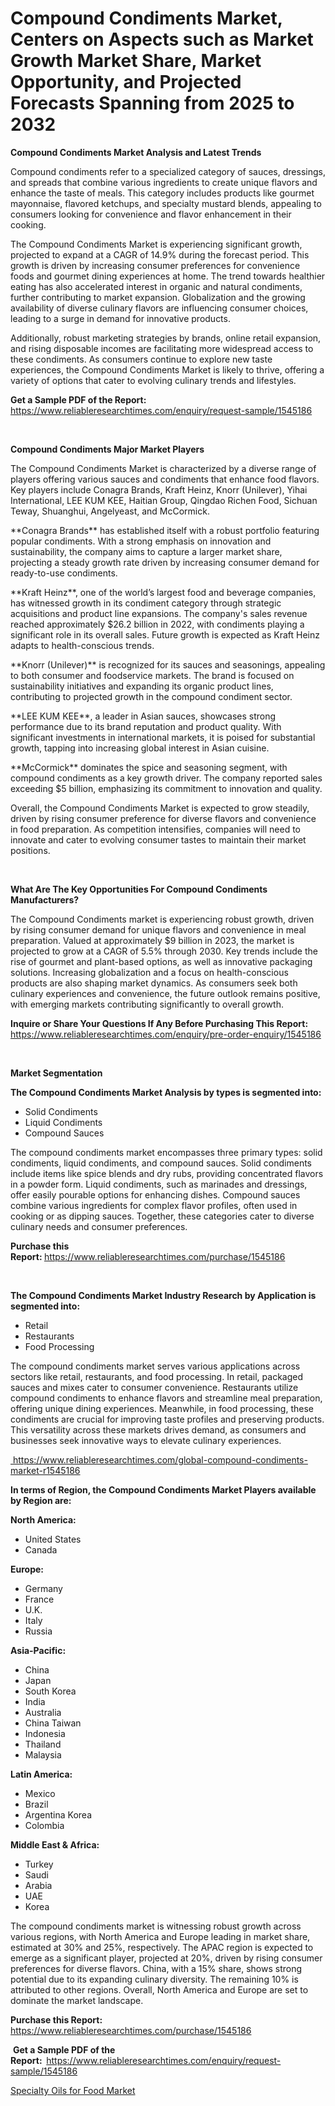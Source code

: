 <p><h1>Compound Condiments Market, Centers on Aspects such as Market Growth Market Share, Market Opportunity, and Projected Forecasts Spanning from 2025 to 2032</h1></p><p><strong>Compound Condiments Market Analysis and Latest Trends</strong></p>
<p><p>Compound condiments refer to a specialized category of sauces, dressings, and spreads that combine various ingredients to create unique flavors and enhance the taste of meals. This category includes products like gourmet mayonnaise, flavored ketchups, and specialty mustard blends, appealing to consumers looking for convenience and flavor enhancement in their cooking.</p><p>The Compound Condiments Market is experiencing significant growth, projected to expand at a CAGR of 14.9% during the forecast period. This growth is driven by increasing consumer preferences for convenience foods and gourmet dining experiences at home. The trend towards healthier eating has also accelerated interest in organic and natural condiments, further contributing to market expansion. Globalization and the growing availability of diverse culinary flavors are influencing consumer choices, leading to a surge in demand for innovative products.</p><p>Additionally, robust marketing strategies by brands, online retail expansion, and rising disposable incomes are facilitating more widespread access to these condiments. As consumers continue to explore new taste experiences, the Compound Condiments Market is likely to thrive, offering a variety of options that cater to evolving culinary trends and lifestyles.</p></p>
<p><strong>Get a Sample PDF of the Report:&nbsp;</strong> <a href="https://www.reliableresearchtimes.com/enquiry/request-sample/1545186?utm_campaign=2006&utm_medium=2&utm_source=Github&utm_content=ia&utm_term=15022025&utm_id=compound-condiments">https://www.reliableresearchtimes.com/enquiry/request-sample/1545186</a></p>
<p>&nbsp;</p>
<p><strong>Compound Condiments Major Market Players</strong></p>
<p><p>The Compound Condiments Market is characterized by a diverse range of players offering various sauces and condiments that enhance food flavors. Key players include Conagra Brands, Kraft Heinz, Knorr (Unilever), Yihai International, LEE KUM KEE, Haitian Group, Qingdao Richen Food, Sichuan Teway, Shuanghui, Angelyeast, and McCormick.</p><p>**Conagra Brands** has established itself with a robust portfolio featuring popular condiments. With a strong emphasis on innovation and sustainability, the company aims to capture a larger market share, projecting a steady growth rate driven by increasing consumer demand for ready-to-use condiments.</p><p>**Kraft Heinz**, one of the world’s largest food and beverage companies, has witnessed growth in its condiment category through strategic acquisitions and product line expansions. The company's sales revenue reached approximately $26.2 billion in 2022, with condiments playing a significant role in its overall sales. Future growth is expected as Kraft Heinz adapts to health-conscious trends.</p><p>**Knorr (Unilever)** is recognized for its sauces and seasonings, appealing to both consumer and foodservice markets. The brand is focused on sustainability initiatives and expanding its organic product lines, contributing to projected growth in the compound condiment sector.</p><p>**LEE KUM KEE**, a leader in Asian sauces, showcases strong performance due to its brand reputation and product quality. With significant investments in international markets, it is poised for substantial growth, tapping into increasing global interest in Asian cuisine.</p><p>**McCormick** dominates the spice and seasoning segment, with compound condiments as a key growth driver. The company reported sales exceeding $5 billion, emphasizing its commitment to innovation and quality.</p><p>Overall, the Compound Condiments Market is expected to grow steadily, driven by rising consumer preference for diverse flavors and convenience in food preparation. As competition intensifies, companies will need to innovate and cater to evolving consumer tastes to maintain their market positions.</p></p>
<p>&nbsp;</p>
<p><strong>What Are The Key Opportunities For Compound Condiments Manufacturers?</strong></p>
<p><p>The Compound Condiments market is experiencing robust growth, driven by rising consumer demand for unique flavors and convenience in meal preparation. Valued at approximately $9 billion in 2023, the market is projected to grow at a CAGR of 5.5% through 2030. Key trends include the rise of gourmet and plant-based options, as well as innovative packaging solutions. Increasing globalization and a focus on health-conscious products are also shaping market dynamics. As consumers seek both culinary experiences and convenience, the future outlook remains positive, with emerging markets contributing significantly to overall growth.</p></p>
<p><strong>Inquire or Share Your Questions If Any Before Purchasing This Report:</strong> <a href="https://www.reliableresearchtimes.com/enquiry/pre-order-enquiry/1545186?utm_campaign=2006&utm_medium=2&utm_source=Github&utm_content=ia&utm_term=15022025&utm_id=compound-condiments">https://www.reliableresearchtimes.com/enquiry/pre-order-enquiry/1545186</a></p>
<p>&nbsp;</p>
<p><strong>Market Segmentation</strong></p>
<p><strong>The Compound Condiments Market Analysis by types is segmented into:</strong></p>
<p><ul><li>Solid Condiments</li><li>Liquid Condiments</li><li>Compound Sauces</li></ul></p>
<p><p>The compound condiments market encompasses three primary types: solid condiments, liquid condiments, and compound sauces. Solid condiments include items like spice blends and dry rubs, providing concentrated flavors in a powder form. Liquid condiments, such as marinades and dressings, offer easily pourable options for enhancing dishes. Compound sauces combine various ingredients for complex flavor profiles, often used in cooking or as dipping sauces. Together, these categories cater to diverse culinary needs and consumer preferences.</p></p>
<p><strong>Purchase this Report:&nbsp;</strong><a href="https://www.reliableresearchtimes.com/purchase/1545186?utm_campaign=2006&utm_medium=2&utm_source=Github&utm_content=ia&utm_term=15022025&utm_id=compound-condiments">https://www.reliableresearchtimes.com/purchase/1545186</a></p>
<p>&nbsp;</p>
<p><strong>The Compound Condiments Market Industry Research by Application is segmented into:</strong></p>
<p><ul><li>Retail</li><li>Restaurants</li><li>Food Processing</li></ul></p>
<p><p>The compound condiments market serves various applications across sectors like retail, restaurants, and food processing. In retail, packaged sauces and mixes cater to consumer convenience. Restaurants utilize compound condiments to enhance flavors and streamline meal preparation, offering unique dining experiences. Meanwhile, in food processing, these condiments are crucial for improving taste profiles and preserving products. This versatility across these markets drives demand, as consumers and businesses seek innovative ways to elevate culinary experiences.</p></p>
<p><a href="https://www.reliableresearchtimes.com/global-compound-condiments-market-r1545186?utm_campaign=2006&utm_medium=2&utm_source=Github&utm_content=ia&utm_term=15022025&utm_id=compound-condiments">&nbsp;https://www.reliableresearchtimes.com/global-compound-condiments-market-r1545186</a></p>
<p><strong>In terms of Region, the Compound Condiments Market Players available by Region are:</strong></p>
<p>
    <p> <strong> North America: </strong>
        <ul>
            <li>United States</li>
            <li>Canada</li>
        </ul>
        </p> 
    <p> <strong> Europe: </strong>
        <ul>
            <li>Germany</li>
            <li>France</li>
            <li>U.K.</li>
            <li>Italy</li>
            <li>Russia</li>
        </ul>
        </p> 
    <p> <strong> Asia-Pacific: </strong>
        <ul>
            <li>China</li>
            <li>Japan</li>
            <li>South Korea</li>
            <li>India</li>
            <li>Australia</li>
            <li>China Taiwan</li>
            <li>Indonesia</li>
            <li>Thailand</li>
            <li>Malaysia</li>
        </ul>
        </p> 
    <p> <strong> Latin America: </strong>
        <ul>
            <li>Mexico</li>
            <li>Brazil</li>
            <li>Argentina Korea</li>
            <li>Colombia</li>
        </ul>
        </p> 
    <p> <strong> Middle East & Africa: </strong>
        <ul>
            <li>Turkey</li>
            <li>Saudi</li>
            <li>Arabia</li>
            <li>UAE</li>
            <li>Korea</li>
        </ul>
    </p>
    </p>
<p><p>The compound condiments market is witnessing robust growth across various regions, with North America and Europe leading in market share, estimated at 30% and 25%, respectively. The APAC region is expected to emerge as a significant player, projected at 20%, driven by rising consumer preferences for diverse flavors. China, with a 15% share, shows strong potential due to its expanding culinary diversity. The remaining 10% is attributed to other regions. Overall, North America and Europe are set to dominate the market landscape.</p></p>
<p><strong>Purchase this Report: </strong><a href="https://www.reliableresearchtimes.com/purchase/1545186?utm_campaign=2006&utm_medium=2&utm_source=Github&utm_content=ia&utm_term=15022025&utm_id=compound-condiments">https://www.reliableresearchtimes.com/purchase/1545186</a></p>
<p>&nbsp;<strong>Get a Sample PDF of the Report:&nbsp;&nbsp;</strong><a href="https://www.reliableresearchtimes.com/enquiry/request-sample/1545186?utm_campaign=2006&utm_medium=2&utm_source=Github&utm_content=ia&utm_term=15022025&utm_id=compound-condiments">https://www.reliableresearchtimes.com/enquiry/request-sample/1545186</a></p>
<p><strong></strong></p>
<p><p><a href="https://github.com/bmorecock/Market-Research-Report-List-6/blob/main/specialty-oils-for-food-market.md?utm_campaign=2006&utm_medium=2&utm_source=Github&utm_content=ia&utm_term=15022025&utm_id=compound-condiments">Specialty Oils for Food Market</a></p></p>
